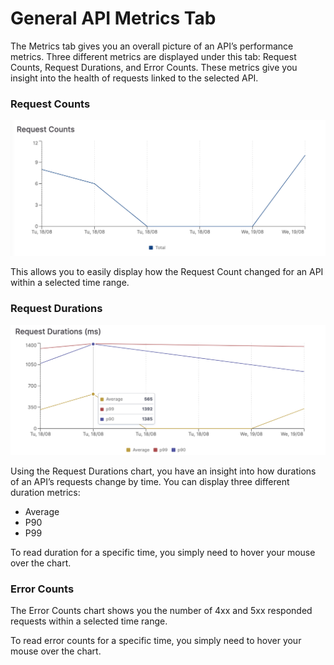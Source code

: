 # General API Metrics Tab

The Metrics tab gives you an overall picture of an API’s performance metrics. Three different metrics are displayed under this tab: Request Counts, Request Durations, and Error Counts. These metrics give you insight into the health of requests linked to the selected API.

### Request Counts

![](<../../.gitbook/assets/image (16).png>)

This allows you to easily display how the Request Count changed for an API within a selected time range.

### Request Durations

![](<../../.gitbook/assets/image (27).png>)

Using the Request Durations chart, you have an insight into how durations of an API’s requests change by time. You can display three different duration metrics:

* Average
* P90
* P99

To read duration for a specific time, you simply need to hover your mouse over the chart.

### Error Counts

The Error Counts chart shows you the number of 4xx and 5xx responded requests within a selected time range.

To read error counts for a specific time, you simply need to hover your mouse over the chart.

